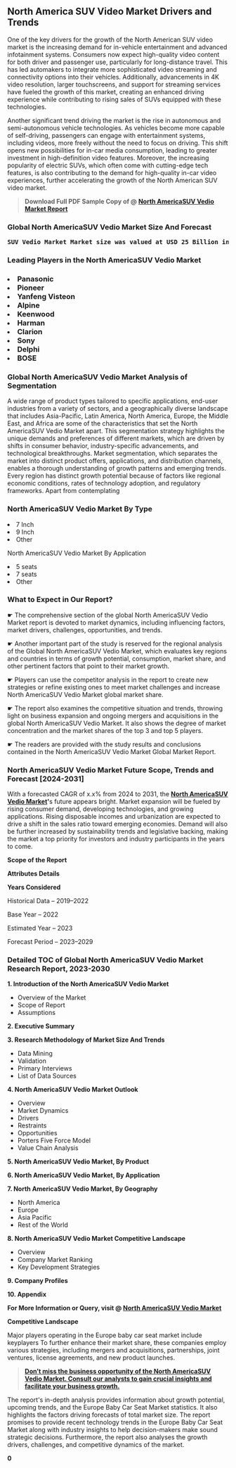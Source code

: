 <p> <h2>North America SUV Video Market Drivers and Trends</h2><p>One of the key drivers for the growth of the North American SUV video market is the increasing demand for in-vehicle entertainment and advanced infotainment systems. Consumers now expect high-quality video content for both driver and passenger use, particularly for long-distance travel. This has led automakers to integrate more sophisticated video streaming and connectivity options into their vehicles. Additionally, advancements in 4K video resolution, larger touchscreens, and support for streaming services have fueled the growth of this market, creating an enhanced driving experience while contributing to rising sales of SUVs equipped with these technologies.</p><p>Another significant trend driving the market is the rise in autonomous and semi-autonomous vehicle technologies. As vehicles become more capable of self-driving, passengers can engage with entertainment systems, including videos, more freely without the need to focus on driving. This shift opens new possibilities for in-car media consumption, leading to greater investment in high-definition video features. Moreover, the increasing popularity of electric SUVs, which often come with cutting-edge tech features, is also contributing to the demand for high-quality in-car video experiences, further accelerating the growth of the North American SUV video market.</p></p><blockquote id="" class=""><strong>Download Full PDF Sample Copy of @&nbsp;<a href="https://www.verifiedmarketreports.com/download-sample/?rid=547262&utm_source=GitHub-Jan&utm_medium=251" target="_blank">North AmericaSUV Vedio Market Report</a>&nbsp;&nbsp;</strong></blockquote><h3 id="" class=""><strong>Global&nbsp;North AmericaSUV Vedio Market Size And Forecast</strong></h3><pre class="reader-text-block__code-block"><strong>SUV Vedio Market Market size was valued at USD 25 Billion in 2022 and is projected to reach USD 38 Billion by 2030, growing at a CAGR of 5.5% from 2024 to 2030.</strong></pre><h3 id="" class="">Leading Players in the&nbsp;North AmericaSUV Vedio Market</h3><h3 class=""></Li><Li>Panasonic</Li><Li> Pioneer</Li><Li> Yanfeng Visteon</Li><Li> Alpine</Li><Li> Keenwood</Li><Li> Harman</Li><Li> Clarion</Li><Li> Sony</Li><Li> Delphi</Li><Li> BOSE</h3><h3 id="" class="">Global&nbsp;North AmericaSUV Vedio Market Analysis of Segmentation</h3><p id="" class="">A wide range of product types tailored to specific applications, end-user industries from a variety of sectors, and a geographically diverse landscape that includes Asia-Pacific, Latin America, North America, Europe, the Middle East, and Africa are some of the characteristics that set the North AmericaSUV Vedio Market apart. This segmentation strategy highlights the unique demands and preferences of different markets, which are driven by shifts in consumer behavior, industry-specific advancements, and technological breakthroughs. Market segmentation, which separates the market into distinct product offers, applications, and distribution channels, enables a thorough understanding of growth patterns and emerging trends. Every region has distinct growth potential because of factors like regional economic conditions, rates of technology adoption, and regulatory frameworks. Apart from contemplating</p><h3 id="" class="">North AmericaSUV Vedio Market&nbsp;By Type</h3><p></Li><Li>7 Inch</Li><Li> 9 Inch</Li><Li> Other</p><div class="" data-test-id=""><p>North AmericaSUV Vedio Market&nbsp;By Application</p></div><p class=""></Li><Li>5 seats</Li><Li> 7 seats</Li><Li> Other</p><div class="" data-test-id=""><h3><span class="">What to Expect in Our Report?</span></h3></div><div class="" data-test-id=""><p><span class="">☛ The comprehensive section of the global North AmericaSUV Vedio Market report is devoted to market dynamics, including influencing factors, market drivers, challenges, opportunities, and trends.</span></p></div><div class="" data-test-id=""><p><span class="">☛ Another important part of the study is reserved for the regional analysis of the Global North AmericaSUV Vedio Market, which evaluates key regions and countries in terms of growth potential, consumption, market share, and other pertinent factors that point to their market growth.</span></p></div><div class="" data-test-id=""><p><span class="">☛ Players can use the competitor analysis in the report to create new strategies or refine existing ones to meet market challenges and increase North AmericaSUV Vedio Market global market share.</span></p></div><div class="" data-test-id=""><p><span class="">☛ The report also examines the competitive situation and trends, throwing light on business expansion and ongoing mergers and acquisitions in the global North AmericaSUV Vedio Market. It also shows the degree of market concentration and the market shares of the top 3 and top 5 players.</span></p></div><div class="" data-test-id=""><p><span class="">☛ The readers are provided with the study results and conclusions contained in the North AmericaSUV Vedio Market Global Market Report.</span></p></div><div class="" data-test-id=""><h3><span class="">North AmericaSUV Vedio Market Future Scope, Trends and Forecast [2024-2031]</span></h3></div><div class="" data-test-id=""><p><span class="">With a forecasted CAGR of x.x% from 2024 to 2031, the <strong><a href="https://www.verifiedmarketreports.com/download-sample/?rid=547262&utm_source=GitHub-Jan&utm_medium=251" target="_blank">North AmericaSUV Vedio Market</a>'</strong>s future appears bright. Market expansion will be fueled by rising consumer demand, developing technologies, and growing applications. Rising disposable incomes and urbanization are expected to drive a shift in the sales ratio toward emerging economies. Demand will also be further increased by sustainability trends and legislative backing, making the market a top priority for investors and industry participants in the years to come.</span></p><p id="ember66" class="ember-view reader-text-block__paragraph"><strong>Scope of the Report</strong></p><p id="ember67" class="ember-view reader-text-block__paragraph"><strong>Attributes Details</strong></p><p id="ember68" class="ember-view reader-text-block__paragraph"><strong>Years Considered</strong></p><p id="ember69" class="ember-view reader-text-block__paragraph">Historical Data &ndash; 2019&ndash;2022</p><p id="ember70" class="ember-view reader-text-block__paragraph">Base Year &ndash; 2022</p><p id="ember71" class="ember-view reader-text-block__paragraph">Estimated Year &ndash; 2023</p><p id="ember72" class="ember-view reader-text-block__paragraph">Forecast Period &ndash; 2023&ndash;2029</p></div><h3 id="" class="">Detailed TOC of Global North AmericaSUV Vedio Market Research Report, 2023-2030</h3><p id="" class=""><strong>1. Introduction of the North AmericaSUV Vedio Market</strong></p><ul><li>Overview of the Market</li><li>Scope of Report</li><li>Assumptions</li></ul><p id="" class=""><strong>2. Executive Summary</strong></p><p id="" class=""><strong>3. Research Methodology of Market Size And Trends</strong></p><ul><li>Data Mining</li><li>Validation</li><li>Primary Interviews</li><li>List of Data Sources</li></ul><p id="" class=""><strong>4. North AmericaSUV Vedio Market Outlook</strong></p><ul><li>Overview</li><li>Market Dynamics</li><li>Drivers</li><li>Restraints</li><li>Opportunities</li><li>Porters Five Force Model</li><li>Value Chain Analysis</li></ul><p id="" class=""><strong>5. North AmericaSUV Vedio Market, By Product</strong></p><p id="" class=""><strong>6. North AmericaSUV Vedio Market, By Application</strong></p><p id="" class=""><strong>7. North AmericaSUV Vedio Market, By Geography</strong></p><ul><li>North America</li><li>Europe</li><li>Asia Pacific</li><li>Rest of the World</li></ul><p id="" class=""><strong>8. North AmericaSUV Vedio Market Competitive Landscape</strong></p><ul><li>Overview</li><li>Company Market Ranking</li><li>Key Development Strategies</li></ul><p id="" class=""><strong>9. Company Profiles</strong></p><p id="" class=""><strong>10. Appendix</strong></p><p><strong>For More Information or Query, visit&nbsp;@ <a href="https://www.verifiedmarketreports.com/product/suv-vedio-market-size-and-forecast/" target="_blank">North AmericaSUV Vedio Market</a></strong></p><p id="ember61" class="ember-view reader-text-block__paragraph"><strong>Competitive Landscape</strong></p><p id="ember62" class="ember-view reader-text-block__paragraph">Major players operating in the Europe baby car seat market include keyplayers To further enhance their market share, these companies employ various strategies, including mergers and acquisitions, partnerships, joint ventures, license agreements, and new product launches.</p><blockquote id="ember63" class="ember-view reader-text-block__blockquote"><strong><a href="https://www.verifiedmarketreports.com/download-sample/?rid=547262&utm_source=GitHub-Jan&utm_medium=251" target="_blank">Don&rsquo;t miss the business opportunity of the North AmericaSUV Vedio Market. Consult our analysts to gain crucial insights and facilitate your business growth.</a></strong></blockquote><p id="ember64" class="ember-view reader-text-block__paragraph">The report's in-depth analysis provides information about growth potential, upcoming trends, and the Europe Baby Car Seat Market statistics. It also highlights the factors driving forecasts of total market size. The report promises to provide recent technology trends in the Europe Baby Car Seat Market along with industry insights to help decision-makers make sound strategic decisions. Furthermore, the report also analyses the growth drivers, challenges, and competitive dynamics of the market.</p><p class="ember-view reader-text-block__paragraph"><strong>0</strong></p>
